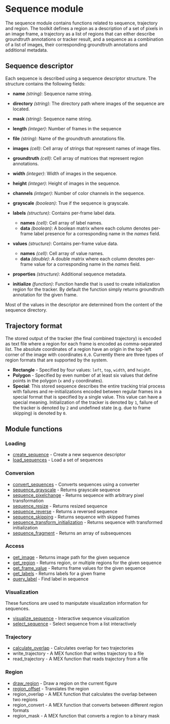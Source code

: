 Sequence module
===============

The sequence module contains functions related to sequence, trajectory and region.
The toolkit defines a region as a description of a set of
pixels in an image frame, a trajectory as a list of regions that can
either describe groundtruth annotations or tracker result, and a
sequence as a combination of a list of images, their corresponding
groundtruth annotations and additional metadata.

Sequence descriptor
-------------------

Each sequence is described using a sequence descriptor structure. The
structure contains the following fields:

-   **name** *(string)*: Sequence name string.
-   **directory** *(string)*: The directory path where images of the
    sequence are located.
-   **mask** *(string)*: Sequence name string.
-   **length** *(integer)*: Number of frames in the sequence
-   **file** *(string)*: Name of the groundtruth annotations file.
-   **images** *(cell)*: Cell array of strings that represent names of
    image files.
-   **groundtruth** *(cell)*: Cell array of matrices that represent
    region annotations.
-   **width** *(integer)*: Width of images in the sequence.
-   **height** *(integer)*: Height of images in the sequence.
-   **channels** *(integer)*: Number of color channels in the sequence.
-   **grayscale** *(boolean)*: True if the sequence is grayscale.
-   **labels** *(structure)*: Contains per-frame label data.
    -   **names** *(cell)*: Cell array of label names.
    -   **data** *(boolean)*: A boolean matrix where each column
            denotes per-frame label presence for a corresponding name in
            the *names* field.

-   **values** *(structure)*: Contains per-frame value data.
    -   **names** *(cell)*: Cell array of value names.
    -   **data** *(double)*: A double matrix where each column
            denotes per-frame value for a corresponding name in the
            *names* field.

-   **properties** *(structure)*: Additional sequence metadata.
-   **initialize** *(function)*: Function handle that is used to create
    initialization region for the tracker. By default the function
    simply returns groundtruth annotation for the given frame.

Most of the values in the descriptor are determined from the content of
the sequence directory.


Trajectory format
-----------------

The stored output of the tracker (the final combined trajectory) is encoded as 
text file where a region for each frame is encoded as comma-separated list. 
The absolute coordinates of a region have an origin in the top-left corner of the 
image with coordinates `0,0`. Currently there are three types of region formats 
that are supported by the system.

 * **Rectangle** - Specified by four values: `left`, `top`, `width`, and `height`.
 * **Polygon** - Specified by even number of at least six values that define points in the polygon (`x` and `y` coordinates).
 * **Special**: This stored sequence describes the entire tracking trial process 
    with failures and re-initializations encoded between regular frames 
    in a special format that is specified by a single value. This value can 
    have a special meaning. Initialization of the tracker is denoted 
    by `1`, failure of the tracker is denoted by `2` and undefined state (e.g. due to frame skipping) is denoted by `0`.


Module functions
----------------

### Loading

-   [create_sequence](create_sequence.m) - Create a new sequence descriptor
-   [load_sequences](load_sequences.m) - Load a set of sequences

### Conversion


-   [convert_sequences](convert_sequences.m) - Converts sequences using a converter
-   [sequence_grayscale](sequence_grayscale.m) - Returns grayscale sequence
-   [sequence_pixelchange](sequence_pixelchange.m) - Returns sequence with arbitrary pixel transformation
-   [sequence_resize](sequence_resize.m) - Returns resized sequence
-   [sequence_reverse](sequence_reverse.m) - Returns a reversed sequence
-   [sequence_skipping](sequence_skipping.m) - Returns sequence with skipped frames
-   [sequence_transform_initialization](sequence_transform_initialization.m) - Returns sequence with transformed initialization
-   [sequence_fragment](sequence_fragment.m) - Returns an array of subsequences

### Access

-   [get_image](get_image.m) - Returns image path for the given sequence
-   [get_region](get_region.m) - Returns region, or multiple regions for the given sequence
-   [get_frame_value](get_frame_value.m) - Returns frame values for the given sequence
-   [get_labels](get_labels.m) - Returns labels for a given frame
-   [query_label](query_label.m) - Find label in sequence

### Visualization

These functions are used to maniputate visualization information for
sequences.

-   [visualize_sequence](visualize_sequence.m) - Interactive sequence visualization
-   [select_sequence](select_sequence.m) - Select sequence from a list interactively

### Trajectory

-   [calculate_overlap](calculate_overlap.m) - Calculates overlap for two trajectories
-   write_trajectory - A MEX function that writes trajectory to a file
-   read_trajectory - A MEX function that reads trajectory from a file

### Region

-   [draw_region](draw_region.m) - Draw a region on the current figure
-   [region_offset](region_offset.m) - Translates the region
-   region_overlap - A MEX function that calculates the overlap between two regions
-   region_convert - A MEX function that converts between different region formats
-   region_mask - A MEX function that converts a region to a binary mask



